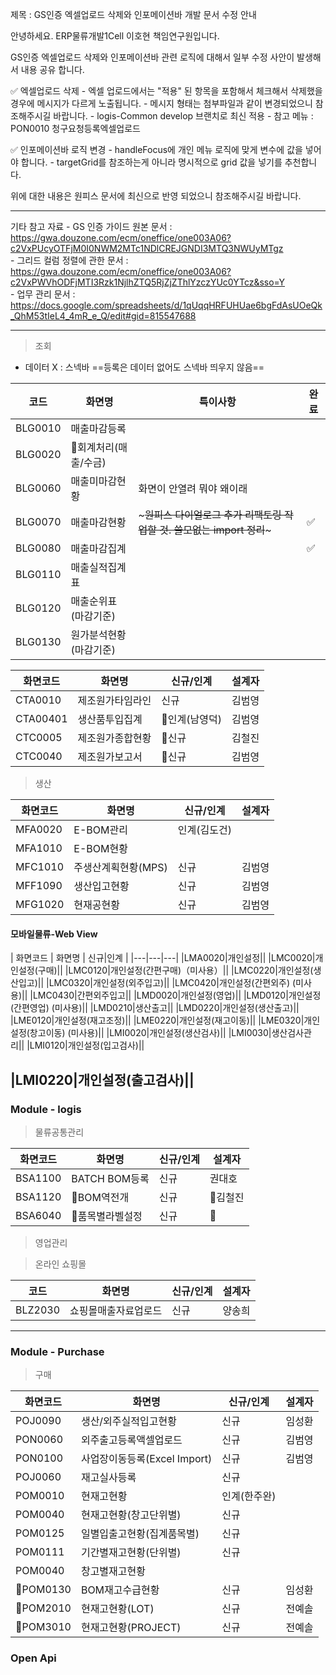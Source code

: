 
제목 : GS인증 엑셀업로드 삭제와 인포메이션바 개발 문서 수정 안내 
 
안녕하세요. ERP물류개발1Cell 이호현 책임연구원입니다. 
 
GS인증 엑셀업로드 삭제와 인포메이션바 관련 로직에 대해서 일부 수정 사안이 발생해서 내용 공유 합니다. 
 
✅ 엑셀업로드 삭제 
    - 엑셀 업로드에서는 "적용" 된 항목을 포함해서 체크해서 삭제했을 경우에 메시지가 다르게 노출됩니다. 
    - 메시지 형태는 첨부파일과 같이 변경되었으니 참조해주시길 바랍니다. 
    - logis-Common develop 브랜치로 최신 적용 
    - 참고 메뉴 : PON0010 청구요청등록엑셀업로드 
 
✅ 인포메이션바 로직 변경 
    - handleFocus에 개인 메뉴 로직에 맞게 변수에 값을 넣어야 합니다. 
    - targetGrid를 참조하는게 아니라 명시적으로 grid 값을 넣기를 추천합니다. 
 
위에 대한 내용은 원피스 문서에 최신으로 반영 되었으니 참조해주시길 바랍니다. 

---

 기타 참고 자료 
    - GS 인증 가이드 원본 문서 : https://gwa.douzone.com/ecm/oneffice/one003A06?c2VxPUcyOTFjM0I0NWM2MTc1NDlCREJGNDI3MTQ3NWUyMTgz  
    - 그리드 컬럼 정렬에 관한 문서 : https://gwa.douzone.com/ecm/oneffice/one003A06?c2VxPWVhODFjMTI3Rzk1NjlhZTQ5RjZjZThlYzczYUc0YTcz&sso=Y  
    - 업무 관리 문서 : https://docs.google.com/spreadsheets/d/1qUqqHRFUHUae6bgFdAsUOeQk_QhM53tIeL4_4mR_e_Q/edit#gid=815547688

---

> 조회 

- 데이터 X : 스넥바 
 ==등록은 데이터 없어도 스넥바 띄우지 않음==

| 코드    | 화면명                 | 특이사항                                      | 완료 |
| ------- | ---------------------- | --------------------------------------------- | ---- |
| BLG0010 | 매출마감등록           |                                               |      |
| BLG0020 | 회계처리(매출/수금)   |                                               |      |
| BLG0060 | 매출미마감현황         | 화면이 안열려 뭐야 왜이래                                                |      |
| BLG0070 | 매출마감현황           | ~~~원피스 다이얼로그 추가 리팩토링 작업할 것. 쓸모없는 import 정리~~~ | ✅   |
| BLG0080 | 매출마감집계           |                                               | ✅   |
| BLG0110 | 매출실적집계표         |                                               |      |
| BLG0120 | 매출순위표(마감기준)   |                                               |      |
| BLG0130 | 원가분석현황(마감기준) |                                               |      |



| 화면코드  |  화면명  | 신규/인계 | 설계자 |
|---|---|---|---|
|CTA0010|제조원가타임라인|신규|김범영|
|CTA00401|생산품투입집계|인계(남영덕)|김범영|
|CTC0005|제조원가종합현황|신규|김철진|
|CTC0040|제조원가보고서|신규|김범영|

> 생산

| 화면코드  |  화면명  | 신규/인계 | 설계자 |
|---|---|---|---|
|MFA0020|E-BOM관리|인계(김도건)|
|MFA1010|E-BOM현황||
|MFC1010|주생산계획현황(MPS)|신규|김범영|
|MFF1090|생산입고현황|신규|김범영|
|MFG1020|현재공현황|신규|김범영|

#### 모바일물류-Web View

| 화면코드  |  화면명  | 신규|인계 | 
|---|---|---|
|LMA0020|개인설정||
|LMC0020|개인설정(구매)||
|LMC0120|개인설정(간편구매)（미사용）||
|LMC0220|개인설정(생산입고)||
|LMC0320|개인설정(외주입고)||
|LMC0420|개인설정(간편외주) (미사용)||
|LMC0430|간편외주입고||
|LMD0020|개인설정(영업)||
|LMD0120|개인설정(간편영업) (미사용)||
|LMD0210|생산출고||
|LMD0220|개인설정(생산출고)||
|LME0120|개인설정(재고조정)||
|LME0220|개인설정(재고이동)||
|LME0320|개인설정(창고이동) (미사용)||
|LMI0020|개인설정(생산검사)||
|LMI0030|생산검사관리||
|LMI0120|개인설정(입고검사)||

|LMI0220|개인설정(출고검사)||
---
### Module - logis

> 물류공통관리 

| 화면코드  |  화면명  | 신규/인계 | 설계자 |
|---|---|---|---|
|BSA1100|BATCH BOM등록|신규|권대호|
|BSA1120|BOM역전개|신규|김철진|
|BSA6040|품목별라벨설정|신규||

> 영업관리 




> 온라인 쇼핑몰 

|코드|화면명|신규/인계|설계자|
|---|---|---|---|
|BLZ2030|쇼핑몰매출자료업로드|신규|양송희|

---
### Module - Purchase

> 구매 

| 화면코드  |  화면명  | 신규/인계 | 설계자 |
|---|---|---|---|
|POJ0090|생산/외주실적입고현황|신규|임성환 
|PON0060|외주출고등록액셀업로드|신규|김범영|
|PON0100|사업장이동등록(Excel Import)|신규|김범영|
|POJ0060|재고실사등록|신규||
|POM0010|현재고현황|인계(한주완)|
|POM0040|현재고현황(창고단위별)|신규| 
|POM0125|일별입출고현황(집계품목별)|신규|
|POM0111|기간별재고현황(단위별)|신규|
|POM0040|창고별재고현황||
|POM0130|BOM재고수급현황|신규|임성환|
|POM2010|현재고현황(LOT)|신규|전예솔|
|POM3010|현재고현황(PROJECT)|신규|전예솔|

### Open Api





